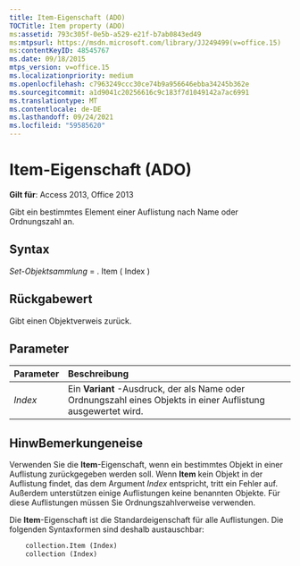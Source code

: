 ```yaml
---
title: Item-Eigenschaft (ADO)
TOCTitle: Item property (ADO)
ms:assetid: 793c305f-0e5b-a529-e21f-b7ab0843ed49
ms:mtpsurl: https://msdn.microsoft.com/library/JJ249499(v=office.15)
ms:contentKeyID: 48545767
ms.date: 09/18/2015
mtps_version: v=office.15
ms.localizationpriority: medium
ms.openlocfilehash: c7963249ccc30ce74b9a956646ebba34245b362e
ms.sourcegitcommit: a1d9041c20256616c9c183f7d1049142a7ac6991
ms.translationtype: MT
ms.contentlocale: de-DE
ms.lasthandoff: 09/24/2021
ms.locfileid: "59585620"
---
```

# <a name="item-property-ado"></a>Item-Eigenschaft (ADO)

**Gilt für**: Access 2013, Office 2013

Gibt ein bestimmtes Element einer Auflistung nach Name oder Ordnungszahl an.

## <a name="syntax"></a>Syntax

*Set-Objektsammlung*  =  . Item ( Index )

## <a name="return-value"></a>Rückgabewert

Gibt einen Objektverweis zurück.

## <a name="parameters"></a>Parameter

|Parameter|Beschreibung|
|:--------|:----------|
|*Index* |Ein **Variant** -Ausdruck, der als Name oder Ordnungszahl eines Objekts in einer Auflistung ausgewertet wird.|

## <a name="remarks"></a>HinwBemerkungeneise

Verwenden Sie die **Item**-Eigenschaft, wenn ein bestimmtes Objekt in einer Auflistung zurückgegeben werden soll. Wenn **Item** kein Objekt in der Auflistung findet, das dem Argument *Index* entspricht, tritt ein Fehler auf. Außerdem unterstützen einige Auflistungen keine benannten Objekte. Für diese Auflistungen müssen Sie Ordnungszahlverweise verwenden.

Die **Item**-Eigenschaft ist die Standardeigenschaft für alle Auflistungen. Die folgenden Syntaxformen sind deshalb austauschbar:

```vb
    collection.Item (Index)
    collection (Index)
```
